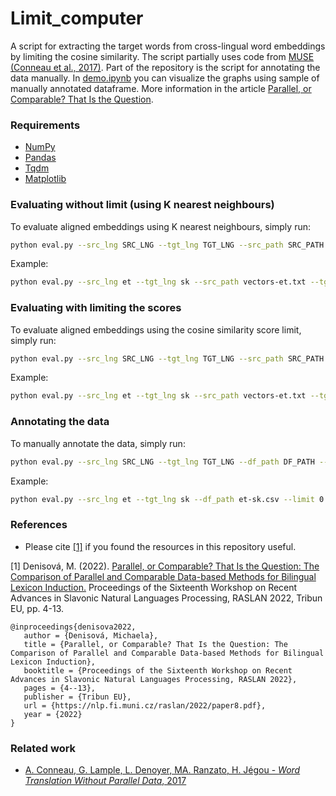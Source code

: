 # Limit_computer

A script for extracting the target words from cross-lingual word embeddings by limiting the cosine similarity. The script partially uses code from [MUSE](https://github.com/facebookresearch/MUSE) [(Conneau et al., 2017)](https://arxiv.org/pdf/1710.04087.pdf). Part of the repository is the script for annotating the data manually. In [demo.ipynb](https://github.com/x-mia/Limit_computer/blob/main/demo.ipynb) you can visualize the graphs using sample of manually annotated dataframe. More information in the article [Parallel, or Comparable? That Is the Question](https://nlp.fi.muni.cz/raslan/2022/paper8.pdf).

### Requirements
* [NumPy](https://numpy.org/)
* [Pandas](https://pandas.pydata.org/)
* [Tqdm](https://tqdm.github.io/)
* [Matplotlib](https://matplotlib.org/)

### Evaluating without limit (using K nearest neighbours)
To evaluate aligned embeddings using K nearest neighbours, simply run:
```bash
python eval.py --src_lng SRC_LNG --tgt_lng TGT_LNG --src_path SRC_PATH --tgt_path TGT_PATH --eval_df EVAL_DF --k_num K_NUM --nmax NMAX --output OUTPUT
```
Example:
```bash
python eval.py --src_lng et --tgt_lng sk --src_path vectors-et.txt --tgt_path vectors-sk.txt --eval_df et-sk.csv --k_num 3 --nmax 50000 --output df.csv
```

### Evaluating with limiting the scores
To evaluate aligned embeddings using the cosine similarity score limit, simply run:
```bash
python eval.py --src_lng SRC_LNG --tgt_lng TGT_LNG --src_path SRC_PATH --tgt_path TGT_PATH --eval_df EVAL_DF --limit LIMIT --nmax NMAX --output OUTPUT
```
Example:
```bash
python eval.py --src_lng et --tgt_lng sk --src_path vectors-et.txt --tgt_path vectors-sk.txt --eval_df et-sk.csv --limit 0.6 --nmax 50000 --output df.csv
```

### Annotating the data
To manually annotate the data, simply run:
```bash
python eval.py --src_lng SRC_LNG --tgt_lng TGT_LNG --df_path DF_PATH --limit LIMIT --output OUTPUT
```
Example:
```bash
python eval.py --src_lng et --tgt_lng sk --df_path et-sk.csv --limit 0.6 --output annotated_df.csv
```

### References
* Please cite [[1]](https://nlp.fi.muni.cz/raslan/2022/paper8.pdf) if you found the resources in this repository useful.

[1] Denisová, M. (2022). [Parallel, or Comparable? That Is the Question: The Comparison of Parallel and Comparable Data-based Methods for Bilingual Lexicon Induction.](https://nlp.fi.muni.cz/raslan/2022/paper8.pdf) Proceedings of the Sixteenth Workshop on Recent Advances in Slavonic Natural Languages Processing, RASLAN 2022, Tribun EU, pp. 4-13. 

```
@inproceedings{denisova2022,
   author = {Denisová, Michaela},
   title = {Parallel, or Comparable? That Is the Question: The Comparison of Parallel and Comparable Data-based Methods for Bilingual Lexicon Induction},
   booktitle = {Proceedings of the Sixteenth Workshop on Recent Advances in Slavonic Natural Languages Processing, RASLAN 2022},
   pages = {4--13},
   publisher = {Tribun EU},
   url = {https://nlp.fi.muni.cz/raslan/2022/paper8.pdf},
   year = {2022}
}
```
### Related work
* [A. Conneau, G. Lample, L. Denoyer, MA. Ranzato, H. Jégou - *Word Translation Without Parallel Data*, 2017](https://arxiv.org/pdf/1710.04087.pdf)
